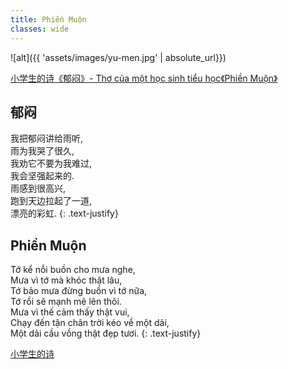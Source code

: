 ```yaml
---
title: Phiền Muộn
classes: wide
---
```


![alt]({{ 'assets/images/yu-men.jpg' | absolute_url}})
> <cite>
<a target="_blank" href="https://weibo.com/2034961660/PfTnR79gU">
小学生的诗《郁闷》- Thơ của một học sinh tiểu học《Phiền Muộn》
</a>
</cite>

## 郁闷
我把郁闷讲给雨听,\
雨为我哭了很久,\
我劝它不要为我难过,\
我会坚强起来的.\
雨感到很高兴,\
跑到天边拉起了一道,\
漂亮的彩虹.
{: .text-justify}

## Phiền Muộn
Tớ kể nỗi buồn cho mưa nghe,\
Mưa vì tớ mà khóc thật lâu,\
Tớ bảo mưa đừng buồn vì tớ nữa,\
Tớ rồi sẽ mạnh mẽ lên thôi.\
Mưa vì thế cảm thấy thật vui,\
Chạy đến tận chân trời kéo về một dải,\
Một dải cầu vồng thật đẹp tươi.
{: .text-justify}

> <cite>
<a target="_blank" href="https://weibo.com/2034961660/PfTnR79gU">小学生的诗</a>
</cite>